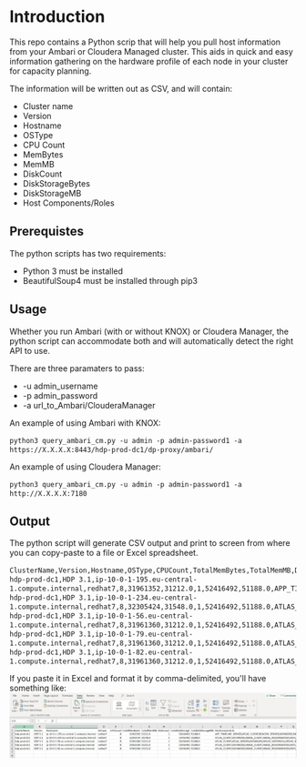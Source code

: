 # Introduction
This repo contains a Python scrip that will help you pull host information from your Ambari or Cloudera Managed cluster. This aids in quick and easy information gathering on the hardware profile of each node in your cluster for capacity planning. 

The information will be written out as CSV, and will contain:
* Cluster name
* Version
* Hostname
* OSType
* CPU Count
* MemBytes
* MemMB
* DiskCount
* DiskStorageBytes
* DiskStorageMB
* Host Components/Roles

## Prerequistes
The python scripts has two requirements:
* Python 3 must be installed
* BeautifulSoup4 must be installed through pip3

## Usage
Whether you run Ambari (with or without KNOX) or Cloudera Manager, the python script can accommodate both and will automatically detect the right API to use. 

There are three paramaters to pass:
* -u admin_username
* -p admin_password
* -a url_to_Ambari/ClouderaManager

An example of using Ambari with KNOX:
```
python3 query_ambari_cm.py -u admin -p admin-password1 -a https://X.X.X.X:8443/hdp-prod-dc1/dp-proxy/ambari/
```

An example of using Cloudera Manager:
```
python3 query_ambari_cm.py -u admin -p admin-password1 -a http://X.X.X.X:7180
```

## Output
The python script will generate CSV output and print to screen from where you can copy-paste to a file or Excel spreadsheet.

```
ClusterName,Version,Hostname,OSType,CPUCount,TotalMemBytes,TotalMemMB,DiskCount,TotalDiskStorage,TotalDiskStorageMB,HostComponents
hdp-prod-dc1,HDP 3.1,ip-10-0-1-195.eu-central-1.compute.internal,redhat7,8,31961352,31212.0,1,52416492,51188.0,APP_TIMELINE_SERVER;ATLAS_CLIENT;BEACON_SERVER;DATANODE;DATA_ANALYTICS_STUDIO_EVENT_PROCESSOR;DATA_ANALYTICS_STUDIO_WEBAPP;DP_PROFILER_AGENT;DRUID_BROKER;DRUID_COORDINATOR;DRUID_OVERLORD;DRUID_ROUTER;HBASE_CLIENT;HDFS_CLIENT;HISTORYSERVER;HIVE_CLIENT;HIVE_METASTORE;HIVE_SERVER;HIVE_SERVER_INTERACTIVE;INFRA_SOLR_CLIENT;KNOX_GATEWAY;LOGSEARCH_LOGFEEDER;MAPREDUCE2_CLIENT;NIFI_REGISTRY_MASTER;RANGER_ADMIN;RANGER_TAGSYNC;RANGER_USERSYNC;REGISTRY_SERVER;SECONDARY_NAMENODE;SPARK2_CLIENT;STREAMSMSGMGR;TEZ_CLIENT;YARN_CLIENT;ZOOKEEPER_CLIENT
hdp-prod-dc1,HDP 3.1,ip-10-0-1-234.eu-central-1.compute.internal,redhat7,8,32305424,31548.0,1,52416492,51188.0,ATLAS_CLIENT;DATANODE;HBASE_CLIENT;HBASE_REGIONSERVER;HDFS_CLIENT;HIVE_CLIENT;KAFKA_BROKER;LOGSEARCH_LOGFEEDER;MAPREDUCE2_CLIENT;METRICS_MONITOR;NIFI_MASTER;NODEMANAGER;SPARK2_CLIENT;TEZ_CLIENT;YARN_CLIENT;ZOOKEEPER_CLIENT;ZOOKEEPER_SERVER
hdp-prod-dc1,HDP 3.1,ip-10-0-1-56.eu-central-1.compute.internal,redhat7,8,31961360,31212.0,1,52416492,51188.0,ATLAS_CLIENT;ATLAS_SERVER;DATANODE;DRUID_HISTORICAL;DRUID_MIDDLEMANAGER;HBASE_CLIENT;HBASE_MASTER;HIVE_CLIENT;INFRA_SOLR;LIVY2_SERVER;LOGSEARCH_LOGFEEDER;LOGSEARCH_SERVER;MAPREDUCE2_CLIENT;METRICS_COLLECTOR;METRICS_GRAFANA;METRICS_MONITOR;NAMENODE;NIFI_CA;RESOURCEMANAGER;SPARK2_CLIENT;SPARK2_JOBHISTORYSERVER;SUPERSET;TEZ_CLIENT;ZOOKEEPER_CLIENT
hdp-prod-dc1,HDP 3.1,ip-10-0-1-79.eu-central-1.compute.internal,redhat7,8,31961360,31212.0,1,52416492,51188.0,ATLAS_CLIENT;DATANODE;HBASE_CLIENT;HBASE_REGIONSERVER;HDFS_CLIENT;HIVE_CLIENT;KAFKA_BROKER;LOGSEARCH_LOGFEEDER;MAPREDUCE2_CLIENT;METRICS_MONITOR;NIFI_MASTER;NODEMANAGER;SPARK2_CLIENT;TEZ_CLIENT;YARN_CLIENT;ZOOKEEPER_CLIENT;ZOOKEEPER_SERVER
hdp-prod-dc1,HDP 3.1,ip-10-0-1-82.eu-central-1.compute.internal,redhat7,8,31961360,31212.0,1,52416492,51188.0,ATLAS_CLIENT;DATANODE;HBASE_CLIENT;HBASE_REGIONSERVER;HDFS_CLIENT;HIVE_CLIENT;KAFKA_BROKER;LOGSEARCH_LOGFEEDER;MAPREDUCE2_CLIENT;METRICS_MONITOR;NIFI_MASTER;NODEMANAGER;SPARK2_CLIENT;TEZ_CLIENT;YARN_CLIENT;ZOOKEEPER_CLIENT;ZOOKEEPER_SERVER
```

If you paste it in Excel and format it by comma-delimited, you'll have something like:
![alt text](https://github.com/willie-engelbrecht/cm_ambari_report_host_information/raw/master/excel_output.JPG "Excel Output")
